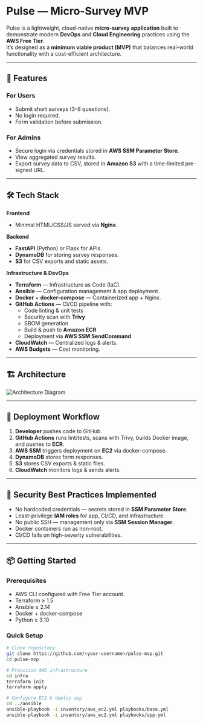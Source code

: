 # Pulse — Micro-Survey MVP

Pulse is a lightweight, cloud-native **micro-survey application** built to demonstrate modern **DevOps** and **Cloud Engineering** practices using the **AWS Free Tier**.  
It’s designed as a **minimum viable product (MVP)** that balances real-world functionality with a cost-efficient architecture.

---

## 📌 Features

### For Users
- Submit short surveys (3–8 questions).
- No login required.
- Form validation before submission.

### For Admins
- Secure login via credentials stored in **AWS SSM Parameter Store**.
- View aggregated survey results.
- Export survey data to CSV, stored in **Amazon S3** with a time-limited pre-signed URL.

---

## 🛠️ Tech Stack

**Frontend**  
- Minimal HTML/CSS/JS served via **Nginx**.

**Backend**  
- **FastAPI** (Python) or Flask for APIs.
- **DynamoDB** for storing survey responses.
- **S3** for CSV exports and static assets.

**Infrastructure & DevOps**  
- **Terraform** — Infrastructure as Code (IaC).
- **Ansible** — Configuration management & app deployment.
- **Docker** + **docker-compose** — Containerized app + Nginx.
- **GitHub Actions** — CI/CD pipeline with:
  - Code linting & unit tests
  - Security scan with **Trivy**
  - SBOM generation
  - Build & push to **Amazon ECR**
  - Deployment via **AWS SSM SendCommand**
- **CloudWatch** — Centralized logs & alerts.
- **AWS Budgets** — Cost monitoring.

---

## 🏗️ Architecture

![Architecture Diagram](docs/architecture-diagram.png)

---

## 🚀 Deployment Workflow

1. **Developer** pushes code to GitHub.
2. **GitHub Actions** runs lint/tests, scans with Trivy, builds Docker image, and pushes to **ECR**.
3. **AWS SSM** triggers deployment on **EC2** via docker-compose.
4. **DynamoDB** stores form responses.
5. **S3** stores CSV exports & static files.
6. **CloudWatch** monitors logs & sends alerts.

---

## 🔐 Security Best Practices Implemented
- No hardcoded credentials — secrets stored in **SSM Parameter Store**.
- Least-privilege **IAM roles** for app, CI/CD, and infrastructure.
- No public SSH — management only via **SSM Session Manager**.
- Docker containers run as non-root.
- CI/CD fails on high-severity vulnerabilities.

---

## 📦 Getting Started

### Prerequisites
- AWS CLI configured with Free Tier account.
- Terraform ≥ 1.5
- Ansible ≥ 2.14
- Docker + docker-compose
- Python ≥ 3.10

### Quick Setup
```bash
# Clone repository
git clone https://github.com/<your-username>/pulse-mvp.git
cd pulse-mvp

# Provision AWS infrastructure
cd infra
terraform init
terraform apply

# Configure EC2 & deploy app
cd ../ansible
ansible-playbook -i inventory/aws_ec2.yml playbooks/base.yml
ansible-playbook -i inventory/aws_ec2.yml playbooks/app.yml
